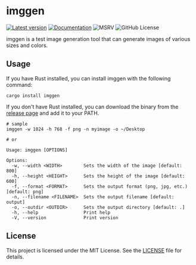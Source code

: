 # imggen

[![Latest version](https://img.shields.io/crates/v/imggen?color=mediumvioletred)](https://crates.io/crates/imggen)
[![Documentation](https://docs.rs/imggen/badge.svg)](https://docs.rs/imggen)
![MSRV](https://img.shields.io/badge/rustc-1.63+-blue.svg)
![GitHub License](https://img.shields.io/github/license/ChurchTao/imggen)

imggen is a test image generation tool that can generate images of various sizes and colors.

## Usage

If you have Rust installed, you can install imggen with the following command:

```shell
cargo install imggen
```

If you don't have Rust installed, you can download the binary from the [release page](https://github.com/ChurchTao/imggen/releases) and add it to your PATH.

```shell
# sample
imggen -w 1024 -h 768 -f png -n myimage -o ~/Desktop
```

```log
# or

Usage: imggen [OPTIONS]

Options:
  -w, --width <WIDTH>        Sets the width of the image [default: 800]
  -h, --height <HEIGHT>      Sets the height of the image [default: 600]
  -f, --format <FORMAT>      Sets the output format (png, jpg, etc.) [default: png]
  -n, --filename <FILENAME>  Sets the output filename [default: output]
  -o, --outdir <OUTDIR>      Sets the output directory [default: .]
  -h, --help                 Print help
  -V, --version              Print version
```

## License

This project is licensed under the MIT License. See the [LICENSE](LICENSE) file for details.

